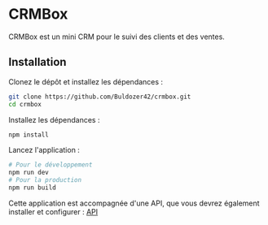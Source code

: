 # CRMBox

CRMBox est un mini CRM pour le suivi des clients et des ventes. 

## Installation

Clonez le dépôt et installez les dépendances :

```bash
git clone https://github.com/Buldozer42/crmbox.git
cd crmbox
```

Installez les dépendances :

```bash
npm install
```

Lancez l'application :

```bash
# Pour le développement
npm run dev
# Pour la production
npm run build
```

Cette application est accompagnée d'une API, que vous devrez également installer et configurer : [API](https://github.com/Buldozer42/crmbox-api)